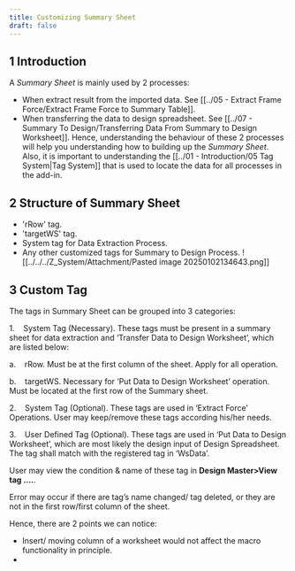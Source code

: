 ```yaml
---
title: Customizing Summary Sheet
draft: false
---
```


## 1	Introduction
A *Summary Sheet* is mainly used by 2 processes:
- When extract result from the imported data. See [[../05 - Extract Frame Force/Extract Frame Force to Summary Table]].
- When transferring the data to design spreadsheet. See [[../07 - Summary To Design/Transferring Data From Summary to Design Worksheet]].
Hence, understanding the behaviour of these 2 processes will help you understanding how to building up the *Summary Sheet*. Also, it is important to understanding the [[../01 - Introduction/05 Tag System|Tag System]] that is used to locate the data for all processes in the add-in.
## 2	Structure of Summary Sheet
- 'rRow' tag.
- 'targetWS' tag.
- System tag for Data Extraction Process.
- Any other customized tags for Summary to Design Process.
![[../../../Z_System/Attachment/Pasted image 20250102134643.png]]
## 3	Custom Tag
The tags in Summary Sheet can be grouped into 3 categories:

1.    System Tag (Necessary). These tags must be present in a summary sheet for data extraction and ‘Transfer Data to Design Worksheet’, which are listed below:

a.    rRow. Must be at the first column of the sheet. Apply for all operation.


b.    targetWS. Necessary for ‘Put Data to Design Worksheet’ operation. Must be located at the first row of the Summary sheet.

2.    System Tag (Optional). These tags are used in ‘Extract Force’ Operations. User may keep/remove these tags according his/her needs.

3.    User Defined Tag (Optional). These tags are used in ‘Put Data to Design Worksheet’, which are most likely the design input of Design Spreadsheet. The tag shall match with the registered tag in ‘WsData’.

User may view the condition & name of these tag in **Design Master>View tag ….**.

Error may occur if there are tag’s name changed/ tag deleted, or they are not in the first row/first column of the sheet.

Hence, there are 2 points we can notice:
- Insert/ moving column of a worksheet would not affect the macro functionality in principle.
- 